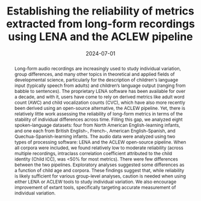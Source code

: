 ---
title: "Establishing the reliability of metrics extracted from long-form recordings using LENA and the ACLEW pipeline"
collection: publications
paperurl: 'https://osf.io/preprints/psyarxiv/vufw4'
link: https://osf.io/preprints/psyarxiv/vufw4
tags:
    - tag: Language acquisition
      id: language-acquisition
      color: '#AFEEEE'
      text_color: '#000000'
    - tag: Statistical and Bayesian Inference
      id: statistical-and-bayesian-inference
      color: '#D8BFD8'
      text_color: '#000000'
type: publications
date: 2024-07-01
venue: 'Behavior Research Methods [accepted]'
authors: Cristia A., <b>Gautheron L.</b>, Zhang Z., Schuller B., Scaff C., Rowland C., Räsänen O., Peurey L., Lavechin M., Havard W., Fausey C., Cychosz M., Bergelson E., Anderson H., Al N., Soderstrom M.
credit: 'Data curation,Software,Writing – review &amp; editing'
abstract: "Long-form audio recordings are increasingly used to study individual variation, group differences, and many other topics in theoretical and applied fields of developmental science, particularly for the description of children&apos;s language input (typically speech from adults) and children’s language output (ranging from babble to sentences). The proprietary LENA software has been available for over a decade, and with it, users have come to rely on derived metrics like adult word count (AWC) and child vocalization counts (CVC), which have also more recently been derived using an open-source alternative, the ACLEW pipeline. Yet, there is relatively little work assessing the reliability of long-form metrics in terms of the stability of individual differences across time. Filling this gap, we analyzed eight spoken-language datasets: four from North American English-learning infants, and one each from British English-, French-, American English-Spanish, and Quechua-Spanish-learning infants. The audio data were analyzed using two types of processing software: LENA and the ACLEW open-source pipeline. When all corpora were included, we found relatively low to moderate reliability (across multiple recordings, intraclass correlation coefficient attributed to the child identity (Child ICC), was <50% for most metrics). There were few differences between the two pipelines. Exploratory analyses suggested some differences as a function of child age and corpora. These findings suggest that, while reliability is likely sufficient for various group-level analyses, caution is needed when using either LENA or ACLEW tools to study individual variation. We also encourage improvement of extant tools, specifically targeting accurate measurement of individual variation."
citation: ' Alejandrina Cristia,  Lucas Gautheron,  Zixing Zhang,  Björn Schuller,  Camila Scaff,  Caroline Rowland,  Okko Räsänen,  Loann Peurey,  Marvin Lavechin,  William Havard,  Caitlin Fausey,  Margaret Cychosz,  Elika Bergelson,  Heather Anderson,  Najla Al,  Melanie Soderstrom, &quot;Establishing the reliability of metrics extracted from long-form recordings using LENA and the ACLEW pipeline.&quot; Behavior Research Methods [accepted], 2024.'
---